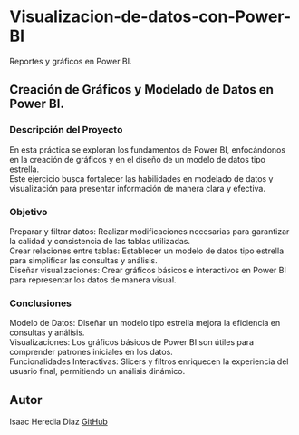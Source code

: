 # Visualizacion-de-datos-con-Power-BI
Reportes y gráficos en Power BI.

## Creación de Gráficos y Modelado de Datos en Power BI.

### Descripción del Proyecto
En esta práctica se exploran los fundamentos de Power BI, enfocándonos en la creación de gráficos y en el diseño de un modelo de datos tipo estrella.                                   
Este ejercicio busca fortalecer las habilidades en modelado de datos y visualización para presentar información de manera clara y efectiva.                                             

### Objetivo
Preparar y filtrar datos: Realizar modificaciones necesarias para garantizar la calidad y consistencia de las tablas utilizadas.                                                         
Crear relaciones entre tablas: Establecer un modelo de datos tipo estrella para simplificar las consultas y análisis.                                                                   
Diseñar visualizaciones: Crear gráficos básicos e interactivos en Power BI para representar los datos de manera visual.                                                                  

### Conclusiones
Modelo de Datos: Diseñar un modelo tipo estrella mejora la eficiencia en consultas y análisis.                                                                                             
Visualizaciones: Los gráficos básicos de Power BI son útiles para comprender patrones iniciales en los datos.                                                                              
Funcionalidades Interactivas: Slicers y filtros enriquecen la experiencia del usuario final, permitiendo un análisis dinámico.                                                                

## Autor
Isaac Heredia Diaz
[GitHub](https://github.com/IsaacHD86)
